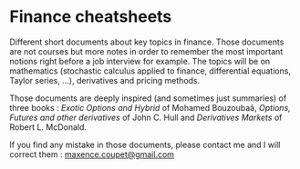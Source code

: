 # Finance cheatsheets

Different short documents about key topics in finance. Those documents are not courses but more notes in order to remember the most important notions right before a job interview for example. The topics will be on mathematics (stochastic calculus applied to finance, differential equations, Taylor series, ...), derivatives and pricing methods.

Those documents are deeply inspired (and sometimes just summaries) of three books : *Exotic Options and Hybrid* of Mohamed Bouzoubaâ, *Options, Futures and other derivatives* of John C. Hull and *Derivatives Markets* of  Robert L. McDonald.

If you find any mistake in those documents, please contact me and I will correct them : [maxence.coupet@gmail.com](mailto:maxence.coupet@mail.com)
